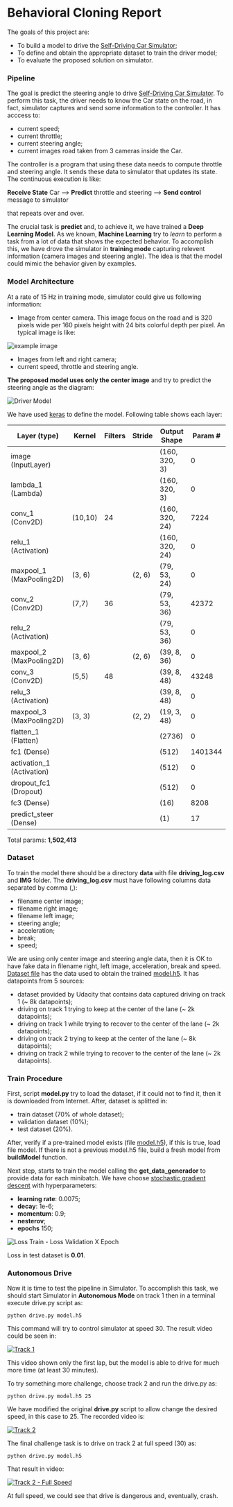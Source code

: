 # **Behavioral Cloning Report**

The goals of this project are:
* To build a model to drive the [Self-Driving Car Simulator](https://github.com/udacity/self-driving-car-sim);
* To define and obtain the appropriate dataset to train the driver model;
* To evaluate the proposed solution on simulator.

### Pipeline
The goal is predict the steering angle to drive [Self-Driving Car Simulator](https://github.com/udacity/self-driving-car-sim). To perform this task, the driver needs to know the Car state on the road, in fact, simulator captures and send some information to the controller. It has acccess to:
* current speed;
* current throttle;
* current steering angle;
* current images road taken from 3 cameras inside the Car.

The controller is a program that using these data needs to compute throttle and steering angle. It sends these data to simulator that updates its state. The continuous execution is like:

**Receive State** Car --> **Predict** throttle and steering --> **Send control** message to simulator

that repeats over and over.

The crucial task is **predict** and, to achieve it, we have trained a **Deep Learning Model**. As we known, **Machine Learning** try to *learn* to perform a task from a lot of data that shows the expected behavior. To accomplish this, we have drove the simulator in **training mode** capturing relevent information (camera images and steering angle). The idea is that the model could mimic the behavior given by examples.

### Model Architecture

At a rate of 15 Hz in training mode, simulator could give us following information:

* Image from center camera. This image focus on the road and is 320 pixels wide per 160 pixels height with 24 bits colorful depth per pixel. An typical image is like:

![example image](example_image.jpg)

* Images from left and right camera;
* current speed, throttle and steering angle.

**The proposed model uses only the center image** and try to predict the steering angle as the diagram:

![Driver Model](model.png)

We have used [keras](https://keras.io/) to define the model. Following table shows each layer:


Layer (type) | Kernel | Filters | Stride | Output Shape | Param #   
-------------|--------|---------|--------|--------------|--------
image (InputLayer) | | | | (160, 320, 3) | 0
lambda_1 (Lambda) | | | | (160, 320, 3) | 0
conv_1 (Conv2D) | (10,10) | 24 | | (160, 320, 24) | 7224
relu_1 (Activation) | | | | (160, 320, 24) | 0
maxpool_1 (MaxPooling2D) | (3, 6) | | (2, 6) | (79, 53, 24) | 0
conv_2 (Conv2D) | (7,7) | 36 | | (79, 53, 36) | 42372
relu_2 (Activation) | | | | (79, 53, 36) | 0
maxpool_2 (MaxPooling2D) | (3, 6) | | (2, 6) | (39, 8, 36) | 0
conv_3 (Conv2D) | (5,5) | 48 | | (39, 8, 48) | 43248
relu_3 (Activation) | | | | (39, 8, 48) | 0
maxpool_3 (MaxPooling2D) | (3, 3) | | (2, 2) | (19, 3, 48) | 0
flatten_1 (Flatten) | | | | (2736) | 0
fc1 (Dense) | | | | (512) | 1401344
activation_1 (Activation) | | | | (512) | 0
dropout_fc1 (Dropout) | | | | (512) | 0
fc3 (Dense) | | | | (16) | 8208
predict_steer (Dense) | | | | (1) | 17

Total params: **1,502,413**

### Dataset
To train the model there should be a directory **data** with file **driving_log.csv** and **IMG** folder. The **driving_log.csv** must have following columns data separated by comma (,):

* filename center image;
* filename right image;
* filename left image;
* steering angle;
* acceleration;
* break;
* speed;

We are using only center image and steering angle data, then it is OK to have fake data in filename right, left image, acceleration, break and speed. [Dataset file](https://s3-us-west-1.amazonaws.com/carnd-dataset-hohne/dataset_carnd_behavioral_cloning.zip) has the data used to obtain the trained [model.h5](model.h5). It has datapoints from 5 sources:

* dataset provided by Udacity that contains data captured driving on track 1 (~ 8k datapoints);
* driving on track 1 trying to keep at the center of the lane (~ 2k datapoints);
* driving on track 1 while trying to recover to the center of the lane (~ 2k datapoints);
* driving on track 2 trying to keep at the center of the lane (~ 8k datapoints);
* driving on track 2 while trying to recover to the center of the lane (~ 2k datapoints).

### Train Procedure
First, script **model.py** try to load the dataset, if it could not to find it, then it is downloaded from Internet. After, dataset is splitted in:

* train dataset (70% of whole dataset);
* validation dataset (10%);
* test dataset (20%).

After, verify if a pre-trained model exists (file [model.h5](model.h5)), if this is true, load file model. If there is not a previous model.h5 file, build a fresh model from **buildModel** function.

Next step, starts to train the model calling the **get_data_generador** to provide data for each minibatch. We have choose [stochastic gradient descent](https://en.wikipedia.org/wiki/Stochastic_gradient_descent) with hyperparameters:

* **learning rate**: 0.0075;
* **decay**: 1e-6;
* **momentum**: 0.9;
* **nesterov**;
* **epochs** 150;

![Loss Train - Loss Validation X Epoch](train_history.png)

Loss in test dataset is **0.01**.

### Autonomous Drive

Now it is time to test the pipeline in Simulator. To accomplish this task, we should start Simulator in **Autonomous Mode** on track 1 then in a terminal execute drive.py script as:

```
python drive.py model.h5
```

This command will try to control simulator at speed 30. The result video could be seen in:

[![Track 1](example_image.jpg)](video_track_1.mp4)

This video shown only the first lap, but the model is able to drive for much more time (at least 30 minutes).

To try something more challenge, choose track 2 and run the drive.py as:

```
python drive.py model.h5 25
```

We have modified the original **drive.py** script to allow change the desired speed, in this case to 25. The recorded video is:

[![Track 2](example_image.jpg)](video_track_2.mp4)

The final challenge task is to drive on track 2 at full speed (30) as:

```
python drive.py model.h5
```

That result in video:

[![Track 2 - Full Speed](example_image.jpg)](video_track_3.mp4)

At full speed, we could see that drive is dangerous and, eventually, crash.
